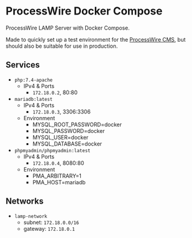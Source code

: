 # ProcessWire Docker Compose
ProcessWire LAMP Server with Docker Compose.

Made to quickly set up a test environment for the [ProcessWire CMS](https://github.com/processwire/processwire), but should also be suitable for use in production.

## Services
- `php:7.4-apache`
  - IPv4 & Ports
    - `172.18.0.2`, 80:80
- `mariadb:latest`
  - IPv4 & Ports
    - `172.18.0.3`, 3306:3306
  - Environment
    - MYSQL_ROOT_PASSWORD=docker
    - MYSQL_PASSWORD=docker
    - MYSQL_USER=docker
    - MYSQL_DATABASE=docker
- `phpmyadmin/phpmyadmin:latest`
  - IPv4 & Ports
    - `172.18.0.4`, 8080:80
   - Environment
      - PMA_ARBITRARY=1
      - PMA_HOST=mariadb
    
## Networks
- `lamp-network`
  - subnet: `172.18.0.0/16`
  - gateway: `172.18.0.1`